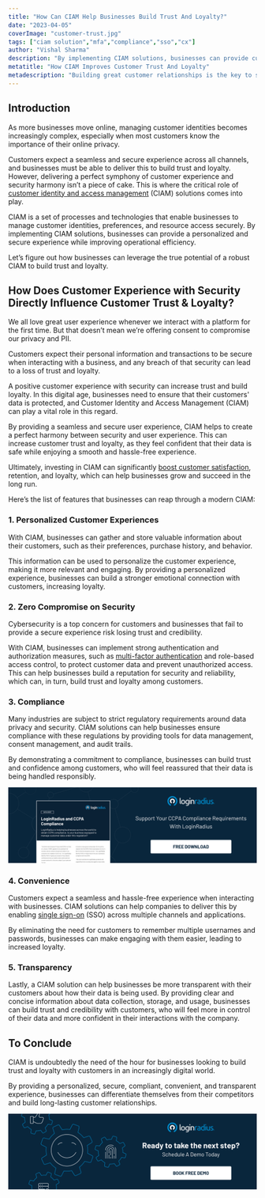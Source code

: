 ```yaml
---
title: "How Can CIAM Help Businesses Build Trust And Loyalty?"
date: "2023-04-05"
coverImage: "customer-trust.jpg"
tags: ["ciam solution","mfa","compliance","sso","cx"]
author: "Vishal Sharma"
description: "By implementing CIAM solutions, businesses can provide customers with a personalized and secure experience while improving operational efficiency. Let’s figure out how companies can leverage the true potential of a robust CIAM to build trust and loyalty."
metatitle: "How CIAM Improves Customer Trust And Loyalty"
metadescription: "Building great customer relationships is the key to success. And for this, you need to win customer trust and loyalty. Learn how CIAM can help."
---
```

## Introduction
As more businesses move online, managing customer identities becomes increasingly complex, especially when most customers know the importance of their online privacy. 

Customers expect a seamless and secure experience across all channels, and businesses must be able to deliver this to build trust and loyalty. However, delivering a perfect symphony of customer experience and security harmony isn’t a piece of cake. This is where the critical role of [customer identity and access management](https://www.loginradius.com/blog/identity/customer-identity-and-access-management/) (CIAM) solutions comes into play. 

CIAM is a set of processes and technologies that enable businesses to manage customer identities, preferences, and resource access securely. By implementing CIAM solutions, businesses can provide a personalized and secure experience while improving operational efficiency.

Let’s figure out how businesses can leverage the true potential of a robust CIAM to build trust and loyalty. 

## How Does Customer Experience with Security Directly Influence Customer Trust & Loyalty?

We all love great user experience whenever we interact with a platform for the first time. But that doesn’t mean we’re offering consent to compromise our privacy and PII. 

Customers expect their personal information and transactions to be secure when interacting with a business, and any breach of that security can lead to a loss of trust and loyalty. 

A positive customer experience with security can increase trust and build loyalty. In this digital age, businesses need to ensure that their customers' data is protected, and Customer Identity and Access Management (CIAM) can play a vital role in this regard. 

By providing a seamless and secure user experience, CIAM helps to create a perfect harmony between security and user experience. This can increase customer trust and loyalty, as they feel confident that their data is safe while enjoying a smooth and hassle-free experience.

Ultimately, investing in CIAM can significantly [boost customer satisfaction](https://www.loginradius.com/blog/growth/how-to-improve-the-customer-xperience/), retention, and loyalty, which can help businesses grow and succeed in the long run.

Here’s the list of features that businesses can reap through a modern CIAM: 

### 1. Personalized Customer Experiences 

With CIAM, businesses can gather and store valuable information about their customers, such as their preferences, purchase history, and behavior. 

This information can be used to personalize the customer experience, making it more relevant and engaging. By providing a personalized experience, businesses can build a stronger emotional connection with customers, increasing loyalty.

### 2. Zero Compromise on Security

Cybersecurity is a top concern for customers and businesses that fail to provide a secure experience risk losing trust and credibility. 

With CIAM, businesses can implement strong authentication and authorization measures, such as [multi-factor authentication](https://www.loginradius.com/multi-factor-authentication/) and role-based access control, to protect customer data and prevent unauthorized access. This can help businesses build a reputation for security and reliability, which can, in turn, build trust and loyalty among customers.

### 3. Compliance

Many industries are subject to strict regulatory requirements around data privacy and security. CIAM solutions can help businesses ensure compliance with these regulations by providing tools for data management, consent management, and audit trails. 

By demonstrating a commitment to compliance, businesses can build trust and confidence among customers, who will feel reassured that their data is being handled responsibly.

[![DS-CCPA-compliance](DS-CCPA-compliance.png)](https://www.loginradius.com/resource/loginradius-and-ccpa-compliance)
### 4. Convenience 

Customers expect a seamless and hassle-free experience when interacting with businesses. CIAM solutions can help companies to deliver this by enabling [single sign-on](https://www.loginradius.com/single-sign-on/) (SSO) across multiple channels and applications. 

By eliminating the need for customers to remember multiple usernames and passwords, businesses can make engaging with them easier, leading to increased loyalty.

### 5. Transparency

Lastly, a CIAM solution can help businesses be more transparent with their customers about how their data is being used. By providing clear and concise information about data collection, storage, and usage, businesses can build trust and credibility with customers, who will feel more in control of their data and more confident in their interactions with the company.

## To Conclude 

CIAM is undoubtedly the need of the hour for businesses looking to build trust and loyalty with customers in an increasingly digital world. 

By providing a personalized, secure, compliant, convenient, and transparent experience, businesses can differentiate themselves from their competitors and build long-lasting customer relationships.

[![book-a-demo-loginradius](../../assets/book-a-demo-loginradius.png)](https://www.loginradius.com/book-a-demo/)
